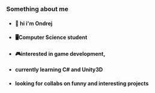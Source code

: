 ### Something about me  

- #### :wave: hi i'm Ondrej
- #### 🖥️Computer Science student 
- #### 🎮interested in game development,
- #### currently learning C# and Unity3D
- #### looking for collabs on funny and interesting projects







